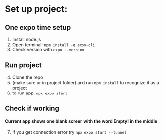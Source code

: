 # Set up project:

## One expo time setup
1. Install node.js
2. Open terminal: ```npm install -g expo-cli```
3. Check version with ```expo --version```

## Run project
4. Clone the repo
5. (make sure ur in project folder) and run ```npm install``` to recognize it as a project
6. to run app: ```npx expo start```
		 
## Check if working
#### Current app shows one blank screen with the word Empty! in the middle
7. If you get connection error try ```npx expo start --tunnel```
